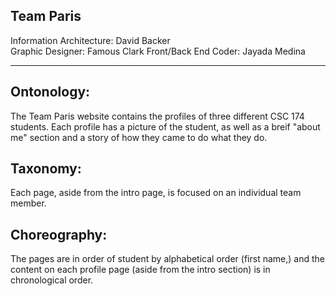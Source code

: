 ## Team Paris  
Information Architecture: David Backer  
Graphic Designer: Famous Clark
Front/Back End Coder: Jayada Medina  

---

## Ontonology:  
The Team Paris website contains the profiles of three different CSC 174 students. Each profile has a picture of the student, as well as   a breif "about me" section and a story of how they came to do what they do.

## Taxonomy:  
 Each page, aside from the intro page, is focused on an  individual team member.  

## Choreography:  
 The pages are in order of student by alphabetical order (first name,) and the content on each profile page  (aside from the intro  section) is in chronological order.  
